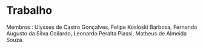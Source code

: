 # Trabalho

Membros : Ulysses de Castro Gonçalves, Felipe Kosloski Barbosa, Fernando Augusto da Silva Gallardo, Leonardo Peralta Piassi, Matheus de Almeida Souza.
